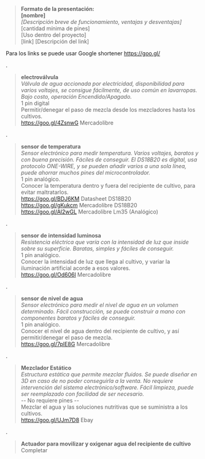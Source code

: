 >**Formato de la presentación:**  
**[nombre]**  
*[Descripción breve de funcionamiento, ventajas y desventajas]*  
[cantidad mínima de pines]  
[Uso dentro del proyecto]  
[link] [Descripción del link]

Para los links se puede usar Google shortener https://goo.gl/

.
>**electroválvula**  
*Válvula de agua accionada por electricidad, disponibilidad para varios voltajes, se consigue fácilmente, de uso común en lavarropas. Bajo costo, operación Encendido/Apagado.*  
1 pin digital  
Permitir/denegar el paso de mezcla desde los mezcladores hasta los cultivos.  
https://goo.gl/4ZsnwG Mercadolibre

.
>**sensor de temperatura**  
*Sensor electrónico para medir temperatura. Varios voltajes, baratos y con buena precisión. Fáciles de conseguir. El DS18B20 es digital, usa protocolo ONE-WIRE, y se pueden añadir varios a una sola línea, puede ahorrar muchos pines del microcontrolador.*  
1 pin  analógico.  
>Conocer la temperatura dentro y fuera del recipiente de cultivo, para evitar maltratarlos.  
https://goo.gl/BDJ6KM Datasheet DS18B20  
https://goo.gl/gKukcm Mercadolibre DS18B20  
https://goo.gl/Al2wGL Mercadolibre Lm35 (Analógico)


.
>**sensor de intensidad luminosa**  
*Resistencia eléctrica que varía con la intensidad de luz que inside sobre su superficie. Baratas, simples y fáciles de conseguir.*  
1 pin  analógico.  
>Conocer la intensidad de luz que llega al cultivo, y variar la iluminación artificial acorde a esos valores.  
https://goo.gl/Od606l Mercadolibre

.
>**sensor de nivel de agua**  
*Sensor electrónico para medir el nivel de agua en un volumen determinado. Fácil construcción, se puede construir a mano con componentes baratos y fáciles de conseguir.*  
1 pin analógico.  
>Conocer el nivel de agua dentro del recipiente de cultivo, y así permitir/denegar el paso de mezcla.  
https://goo.gl/7plE8G Mercadolibre

.
>**Mezclador Estático**  
*Estructura estática que permite mezclar fluidos. Se puede diseñar en 3D en caso de no poder conseguirla a la venta. No requiere intervención del sistema electrónico/software. Fácil limpieza, puede ser reemplazado con facilidad de ser necesario.*  
-- No requiere pines --  
Mezclar el agua y las soluciones nutritivas que se suministra a los cultivos.  
https://goo.gl/UJm7D8 Ebay

.
>**Actuador para movilizar y oxigenar agua del recipiente de cultivo**  
Completar
